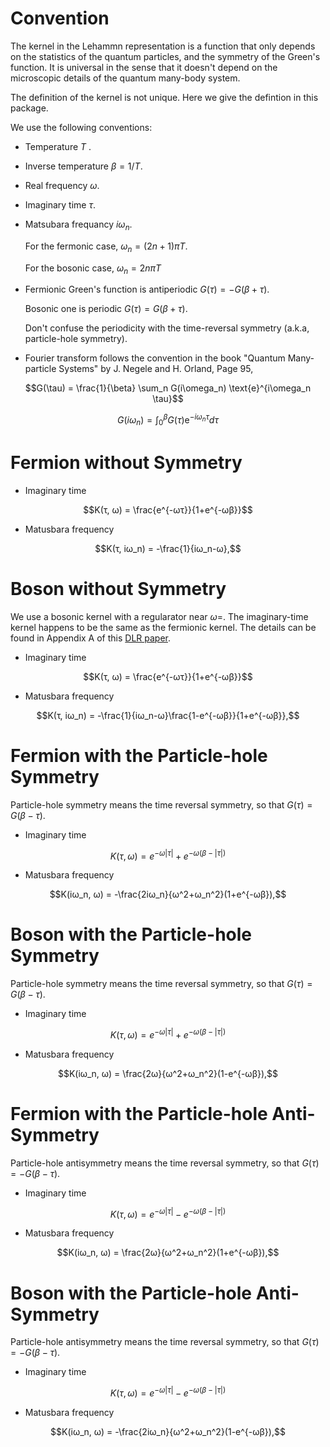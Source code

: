 # Convention

The kernel in the Lehammn representation is a function that only depends on the statistics of the quantum particles, and the symmetry of the Green's function. It is universal in the sense that it doesn't depend on the microscopic details of the quantum many-body system. 

The definition of the kernel is not unique. Here we give the defintion in this package.

We use the following conventions:
- Temperature $T$ .
- Inverse temperature $\beta= 1/T$.
- Real frequency $\omega$.
- Imaginary time $\tau$.
- Matsubara frequancy $i\omega_n$. 
    
    For the fermonic case, $\omega_n = (2n+1)\pi T$. 

    For the bosonic case,  $\omega_n = 2n\pi T$
- Fermionic Green's function is antiperiodic $G(\tau)=-G(\beta+\tau)$. 

    Bosonic one is periodic $G(\tau)=G(\beta+\tau)$. 
    
    Don't confuse the periodicity with the time-reversal symmetry (a.k.a, particle-hole symmetry). 

- Fourier transform follows the convention in the book "Quantum Many-particle Systems" by J. Negele and H. Orland, Page 95,

```math
G(\tau) = \frac{1}{\beta} \sum_n G(i\omega_n) \text{e}^{i\omega_n \tau}
```

```math
G(i\omega_n) = \int_0^\beta G(\tau) \text{e}^{-i\omega_n \tau} d\tau
```

# Fermion without Symmetry 

- Imaginary time 
```math
K(τ, ω) = \frac{e^{-ωτ}}{1+e^{-ωβ}}
```
- Matusbara frequency 
```math
K(τ, iω_n) = -\frac{1}{iω_n-ω},
```


# Boson without Symmetry 

We use a bosonic kernel with a regularator near $\omega =$. The imaginary-time kernel happens to be the same as the fermionic kernel. The details can be found in Appendix A of this [DLR paper](https://arxiv.org/pdf/2107.13094.pdf). 

- Imaginary time 
```math
K(τ, ω) = \frac{e^{-ωτ}}{1+e^{-ωβ}}
```
- Matusbara frequency 
```math
K(τ, iω_n) = -\frac{1}{iω_n-ω}\frac{1-e^{-ωβ}}{1+e^{-ωβ}},
```

# Fermion with the Particle-hole Symmetry 

Particle-hole symmetry means the time reversal symmetry, so that $G(\tau)=G(\beta-\tau)$.

- Imaginary time
```math
K(τ, ω) = e^{-ω|τ|}+e^{-ω(β-|τ|)}
```
- Matusbara frequency
```math
K(iω_n, ω) = -\frac{2iω_n}{ω^2+ω_n^2}(1+e^{-ωβ}),
```

# Boson with the Particle-hole Symmetry 

Particle-hole symmetry means the time reversal symmetry, so that $G(\tau)=G(\beta-\tau)$.

- Imaginary time
```math
K(τ, ω) = e^{-ω|τ|}+e^{-ω(β-|τ|)}
```
- Matusbara frequency
```math
K(iω_n, ω) = \frac{2ω}{ω^2+ω_n^2}(1-e^{-ωβ}),
```

# Fermion with the Particle-hole Anti-Symmetry 

Particle-hole antisymmetry means the time reversal symmetry, so that $G(\tau)=-G(\beta-\tau)$.

- Imaginary time
```math
K(τ, ω) = e^{-ω|τ|}-e^{-ω(β-|τ|)}
```
- Matusbara frequency
```math
K(iω_n, ω) = \frac{2ω}{ω^2+ω_n^2}(1+e^{-ωβ}),
```

# Boson with the Particle-hole Anti-Symmetry 

Particle-hole antisymmetry means the time reversal symmetry, so that $G(\tau)=-G(\beta-\tau)$.

- Imaginary time
```math
K(τ, ω) = e^{-ω|τ|}-e^{-ω(β-|τ|)}
```
- Matusbara frequency
```math
K(iω_n, ω) = -\frac{2iω_n}{ω^2+ω_n^2}(1-e^{-ωβ}),
```